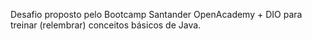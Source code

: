 Desafio proposto pelo Bootcamp Santander OpenAcademy + DIO para treinar (relembrar) conceitos básicos de Java.
